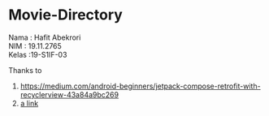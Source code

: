 # Movie-Directory

Nama : Hafit Abekrori <br/>
NIM : 19.11.2765 <br/>
Kelas :19-S1IF-03




Thanks to 
1. https://medium.com/android-beginners/jetpack-compose-retrofit-with-recyclerview-43a84a9bc269
2. [a link](https://www.youtube.com/channel/UCF5zBo6bPwMySOSZJXEhL4A)
